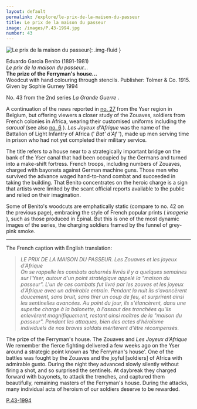 ```yaml
---
layout: default
permalink: /explore/le-prix-de-la-maison-du-passeur
title: Le prix de la maison du passeur
image: /images/P.43-1994.jpg
number: 43
---
```

![Le prix de la maison du passeur]({{site.baseurl}}/images/P.43-1994.jpg){: .img-fluid }

Eduardo Garcia Benito (1891-1981)  
_Le prix de la maison du passeur..._  
**The prize of the Ferryman's house...**  
Woodcut with hand colouring through stencils. Publisher: Tolmer & Co. 1915.  
Given by Sophie Gurney 1994  

No. 43 from the 2nd series _La Grande Guerre_ .

A continuation of the news reported in [no. 27](100.html) from the Yser region in Belgium, but offering viewers a closer study of the Zouaves, soldiers from French colonies in Africa, wearing their customised uniforms including the _saroual_ (see also [no. 6](15.html) ). _Les Joyeux d'Afrique_ was the name of the Battalion of Light Infantry of Africa (' _Bat' d'Af_ '), made up men serving time in prison who had not yet completed their military service.

The title refers to a house near to a strategically important bridge on the bank of the Yser canal that had been occupied by the Germans and turned into a make-shift fortress. French troops, including numbers of Zouaves, charged with bayonets against German machine guns. Those men who survived the advance waged hand-to-hand combat and succeeded in taking the building. That Benito concentrates on the heroic charge is a sign that artists were limited by the scant official reports available to the public and relied on their imagination.

Some of Benito's woodcuts are emphatically static (compare to no. 42 on the previous page), embracing the style of French popular prints ( _imagerie_ ), such as those produced in Épinal. But this is one of the most dynamic images of the series, the charging soldiers framed by the funnel of grey-pink smoke.



* * *

The French caption with English translation:

> _LE PRIX DE LA MAISON DU PASSEUR. Les Zouaves et les joyeux d'Afrique  
On se rappelle les combats acharnés livrés il y a quelques semaines sur l'Yser, autour d'un point stratégique appelé la "maison du passeur". L'un de ces combats fut livré par les zouves et les joyeux d'Afrique avec un admirable entrain. Pendant la nuit ils s'avancèrent doucement, sans bruit, sans tirer un coup de feu, et surprirent ainsi les sentinelles avancées. Au point du jour, ils s'élancèrent, dans une superbe charge à la baïonette, à l'assaut des tranchées qu'ils enlevèrent magnifiquement, restant ainsi maîtres de la "maison du passeur". Pendant les attaques, bien des actes d'héroïsme individuels de nos braves soldats méritèrent d'être récompensés._

The prize of the Ferryman's house. The Zouaves and _Les Joyeux d'Afrique_  
We remember the fierce fighting delivered a few weeks ago on the Yser around a strategic point known as 'the Ferryman's house'. One of the battles was fought by the Zouaves and the joyful \[soldiers\] of Africa with admirable gusto. During the night they advanced slowly silently without firing a shot, and so surprised the sentinels. At daybreak they charged forward with bayonets, to attack the trenches, and captured them beautifully, remaining masters of the Ferryman's house. During the attacks, many individual acts of heroism of our soldiers deserve to be rewarded.

[P.43-1994]({{site.collection_url}}id/object/198915)
